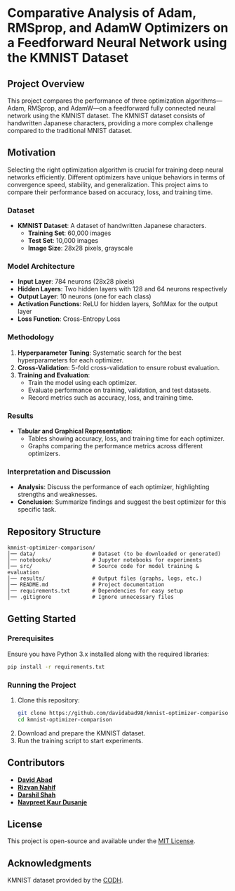 # Comparative Analysis of Adam, RMSprop, and AdamW Optimizers on a Feedforward Neural Network using the KMNIST Dataset

## Project Overview

This project compares the performance of three optimization algorithms—Adam, RMSprop, and AdamW—on a feedforward fully connected neural network using the KMNIST dataset. The KMNIST dataset consists of handwritten Japanese characters, providing a more complex challenge compared to the traditional MNIST dataset.

## Motivation
Selecting the right optimization algorithm is crucial for training deep neural networks efficiently. Different optimizers have unique behaviors in terms of convergence speed, stability, and generalization. This project aims to compare their performance based on accuracy, loss, and training time.

### Dataset
- **KMNIST Dataset**: A dataset of handwritten Japanese characters.
  - **Training Set**: 60,000 images
  - **Test Set**: 10,000 images
  - **Image Size**: 28x28 pixels, grayscale

### Model Architecture
- **Input Layer**: 784 neurons (28x28 pixels)
- **Hidden Layers**: Two hidden layers with 128 and 64 neurons respectively
- **Output Layer**: 10 neurons (one for each class)
- **Activation Functions**: ReLU for hidden layers, SoftMax for the output layer
- **Loss Function**: Cross-Entropy Loss

### Methodology
1. **Hyperparameter Tuning**: Systematic search for the best hyperparameters for each optimizer.
2. **Cross-Validation**: 5-fold cross-validation to ensure robust evaluation.
3. **Training and Evaluation**:
   - Train the model using each optimizer.
   - Evaluate performance on training, validation, and test datasets.
   - Record metrics such as accuracy, loss, and training time.

### Results
- **Tabular and Graphical Representation**:
  - Tables showing accuracy, loss, and training time for each optimizer.
  - Graphs comparing the performance metrics across different optimizers.

### Interpretation and Discussion
- **Analysis**: Discuss the performance of each optimizer, highlighting strengths and weaknesses.
- **Conclusion**: Summarize findings and suggest the best optimizer for this specific task.

## Repository Structure
```
kmnist-optimizer-comparison/
│── data/                  # Dataset (to be downloaded or generated)
│── notebooks/             # Jupyter notebooks for experiments
│── src/                   # Source code for model training & evaluation
│── results/               # Output files (graphs, logs, etc.)
│── README.md              # Project documentation
│── requirements.txt       # Dependencies for easy setup
│── .gitignore             # Ignore unnecessary files
```
## Getting Started
### Prerequisites
Ensure you have Python 3.x installed along with the required libraries:
```bash
pip install -r requirements.txt
```

### Running the Project
1. Clone this repository:
   ```bash
   git clone https://github.com/davidabad98/kmnist-optimizer-comparison.git
   cd kmnist-optimizer-comparison
   ```
2. Download and prepare the KMNIST dataset.
3. Run the training script to start experiments.

## Contributors
- **[David Abad](https://github.com/davidabad98)**
- **[Rizvan Nahif](https://github.com/joyrizvan)**
- **[Darshil Shah](https://github.com/darshil0811)**
- **[Navpreet Kaur Dusanje](https://github.com/Navpreet-Kaur-Dusanje)**

## License
This project is open-source and available under the [MIT License](LICENSE).

## Acknowledgments
KMNIST dataset provided by the [CODH](https://codh.rois.ac.jp/kmnist/).


